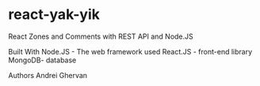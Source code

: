 # react-yak-yik
React Zones and Comments with REST API and Node.JS

Built With
Node.JS - The web framework used
React.JS - front-end library
MongoDB- database

Authors
Andrei Ghervan

